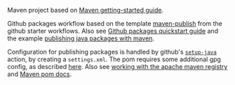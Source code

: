 Maven project based on [Maven getting-started guide][1].

Github packages workflow based on the template [maven-publish][4] from the github starter workflows. 
Also see [Github packages quickstart guide][2] and the example [publishing java packages with maven][3].

Configuration for publishing packages is handled by github's [`setup-java`][5] action, by creating a `settings.xml`.
The pom requires some additional gpg config, as described [here][7].
Also see [working with the apache maven registry][6] and [Maven pom docs][8].

[1]: https://maven.apache.org/guides/getting-started/index.html
[2]: https://docs.github.com/en/packages/quickstart
[3]: https://docs.github.com/en/actions/use-cases-and-examples/publishing-packages/publishing-java-packages-with-maven
[4]: https://github.com/actions/starter-workflows/blob/main/ci/maven-publish.yml
[5]: https://github.com/actions/setup-java/blob/main/docs/advanced-usage.md#Publishing-using-Apache-Maven
[6]: https://docs.github.com/en/packages/working-with-a-github-packages-registry/working-with-the-apache-maven-registry#publishing-a-package
[7]: https://github.com/actions/setup-java/blob/main/docs/advanced-usage.md#extra-setup-for-pomxml
[8]: https://maven.apache.org/pom.html#Distribution_Management
